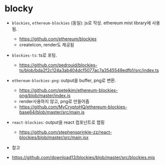 # blocky

- `blockies`, `ethereum-blockies` (동일): js로 작성. ethereum mist library에 사용됨.

  - https://github.com/ethereum/blockies
  - createIcon, render도 제공됨

- `blockies-ts`: ts로 포팅.

  - https://github.com/pedrouid/blockies-ts/blob/bda2f2c124a3ab404dcf5077ac7a3545548edfb1/src/index.ts

- `ethereum-blockies-png`: output을 buffer, png로 변환.

  - https://github.com/petejkim/ethereum-blockies-png/blob/master/index.js
  - render사용하지 않고, png로 만들어줌
  - https://github.com/MyCryptoHQ/ethereum-blockies-base64/blob/master/src/main.js

- `react-blockies`: output을 react 컴포넌트로 랩핑

  - https://github.com/stephensprinkle-zz/react-blockies/blob/master/src/main.jsx

- 참고
- https://github.com/download13/blockies/blob/master/src/blockies.mjs
  <!-- return 'data:image/png;base64,' + buf.toString('base64') -->
